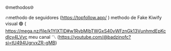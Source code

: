 
🌐methodos🌐

🔥methodo de seguidores (https://topfollow.app/ )
methodo de Fake Kiwify visual 🟢 ( https://mega.nz/file/k1YlXTID#w1RvbMIbTWGxS40vWFznGk13VunhmdEpKcdlcy4LVvc
meu canal 〽️ (https://youtube.com/@badzinofc?si=tU494UgrvxZR-gMB)



